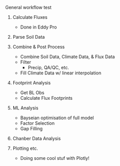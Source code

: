 General workflow
test
1) Calculate Fluxes
    - Done in Eddy Pro
    
2) Parse Soil Data

3) Combine & Post Process
    - Combine Soil Data, Climate Data, & Flux Data
    - Filter
        * Precip, QA/QC, etc.
    - Fill Climate Data w/ linear interpolation

4) Footprint Analysis
    - Get BL Obs
    - Calculate Flux Footprints
    
5) ML Analysis
    - Bayseian optimisation of full model
    - Factor Selection
    - Gap Filling
    
6) Chanber Data Analysis

7) Plotting etc.
    - Doing some cool stuf with Plotly!


